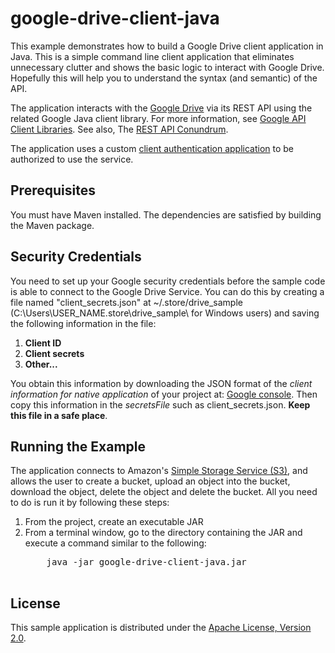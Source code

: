 # google-drive-client-java

This example demonstrates how to build a Google Drive client application in Java.
This is a simple command line client application that eliminates unnecessary clutter and shows the basic logic to interact with Google Drive. Hopefully this will help you to understand the syntax (and semantic) of the API.

The application interacts with the <a href="https://developers.google.com/drive/web/about-sdk" target="_blank">Google Drive</a> via its REST API using the related Google Java client library. For more information, see <a href="https://developers.google.com/api-client-library/" target="_blank">Google API Client Libraries</a>.  See also, The <a href="http://acloudysky.com/?s=conundrum" target="_blank">REST API Conundrum</a>. 

The application uses a custom <a href="http://acloudysky.com/authenticate-google-cloud-service-client-application/" target="_blank">client authentication application</a> to be authorized to use the service.     


<h2>Prerequisites</h2>
You must have Maven installed. The dependencies are satisfied by building the Maven package.

<h2>Security Credentials</h2>
You need to set up your Google security credentials before the sample code is able to connect to the Google Drive Service. You can do this by creating a file named "client_secrets.json" at ~/.store/drive_sample (C:\Users\USER_NAME.store\drive_sample\ for Windows users) and saving the following information in the file:
<ol>
	<li><b>Client ID</b></li>
	<li><b>Client secrets</b></li>
	<li><b>Other...</b>
</ol>
You obtain this information by downloading the JSON format of the <i>client information for native application</i> of your project at: 
<a href="https://console.developers.google.com/project" target="_blank">Google console</a>. Then copy this information in the <i>secretsFile</i> such as client_secrets.json. <b>Keep this file in a safe place</b>.

<h2>Running the Example</h2>
The application connects to Amazon's <a href="http://aws.amazon.com/s3" target="_blank">Simple Storage Service (S3)</a>, and allows the user to create a bucket, upload an object into the bucket, download the object, delete the object and delete the bucket. All you need to do is run it by following these steps:
<ol>
	<li>From the project, create an executable JAR</li>
	<li>From a terminal window, go to the directory containing the JAR and execute a command similar to 
	the following:   
	<pre>
  	java -jar google-drive-client-java.jar
	</pre>	
	</li>
</ol>

<h2>License</h2>
This sample application is distributed under the <a href="http://www.apache.org/licenses/LICENSE-2.0" target="_blank">Apache License, Version 2.0</a>.

